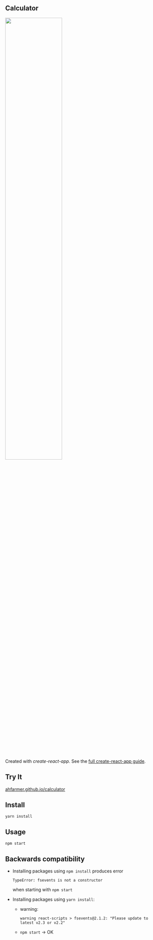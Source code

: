 Calculator
---
<img src="Logotype primary.png" width="60%" height="60%" />

Created with *create-react-app*. See the [full create-react-app guide](https://github.com/facebookincubator/create-react-app/blob/master/packages/react-scripts/template/README.md).



Try It
---

[ahfarmer.github.io/calculator](https://ahfarmer.github.io/calculator/)



Install
---
`yarn install`


Usage
---

`npm start`


Backwards compatibility
----

- Installing packages using `npm install` produces error
  
  `TypeError: fsevents is not a constructor`
  
  when starting with `npm start`

- Installing packages using `yarn install`:
  
  - warning:
    
    `warning react-scripts > fsevents@2.1.2: "Please update to latest v2.3 or v2.2"`

  - `npm start` -> OK

